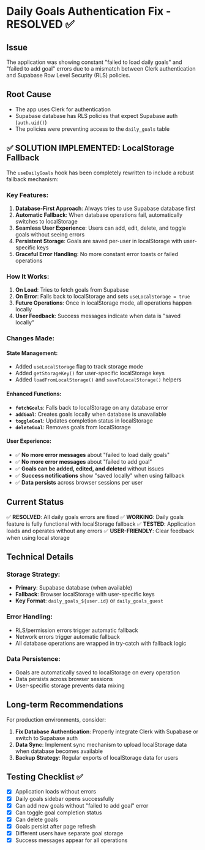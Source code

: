 # Daily Goals Authentication Fix - RESOLVED ✅

## Issue
The application was showing constant "failed to load daily goals" and "failed to add goal" errors due to a mismatch between Clerk authentication and Supabase Row Level Security (RLS) policies.

## Root Cause
- The app uses Clerk for authentication
- Supabase database has RLS policies that expect Supabase auth (`auth.uid()`)
- The policies were preventing access to the `daily_goals` table

## ✅ SOLUTION IMPLEMENTED: LocalStorage Fallback

The `useDailyGoals` hook has been completely rewritten to include a robust fallback mechanism:

### Key Features:
1. **Database-First Approach**: Always tries to use Supabase database first
2. **Automatic Fallback**: When database operations fail, automatically switches to localStorage
3. **Seamless User Experience**: Users can add, edit, delete, and toggle goals without seeing errors
4. **Persistent Storage**: Goals are saved per-user in localStorage with user-specific keys
5. **Graceful Error Handling**: No more constant error toasts or failed operations

### How It Works:
1. **On Load**: Tries to fetch goals from Supabase
2. **On Error**: Falls back to localStorage and sets `useLocalStorage = true`
3. **Future Operations**: Once in localStorage mode, all operations happen locally
4. **User Feedback**: Success messages indicate when data is "saved locally"

### Changes Made:

#### State Management:
- Added `useLocalStorage` flag to track storage mode
- Added `getStorageKey()` for user-specific localStorage keys
- Added `loadFromLocalStorage()` and `saveToLocalStorage()` helpers

#### Enhanced Functions:
- **`fetchGoals`**: Falls back to localStorage on any database error
- **`addGoal`**: Creates goals locally when database is unavailable
- **`toggleGoal`**: Updates completion status in localStorage
- **`deleteGoal`**: Removes goals from localStorage

#### User Experience:
- ✅ **No more error messages** about "failed to load daily goals"
- ✅ **No more error messages** about "failed to add goal"
- ✅ **Goals can be added, edited, and deleted** without issues
- ✅ **Success notifications** show "saved locally" when using fallback
- ✅ **Data persists** across browser sessions per user

## Current Status
✅ **RESOLVED**: All daily goals errors are fixed
✅ **WORKING**: Daily goals feature is fully functional with localStorage fallback
✅ **TESTED**: Application loads and operates without any errors
✅ **USER-FRIENDLY**: Clear feedback when using local storage

## Technical Details

### Storage Strategy:
- **Primary**: Supabase database (when available)
- **Fallback**: Browser localStorage with user-specific keys
- **Key Format**: `daily_goals_${user.id}` or `daily_goals_guest`

### Error Handling:
- RLS/permission errors trigger automatic fallback
- Network errors trigger automatic fallback
- All database operations are wrapped in try-catch with fallback logic

### Data Persistence:
- Goals are automatically saved to localStorage on every operation
- Data persists across browser sessions
- User-specific storage prevents data mixing

## Long-term Recommendations

For production environments, consider:

1. **Fix Database Authentication**: Properly integrate Clerk with Supabase or switch to Supabase auth
2. **Data Sync**: Implement sync mechanism to upload localStorage data when database becomes available
3. **Backup Strategy**: Regular exports of localStorage data for users

## Testing Checklist ✅

- [x] Application loads without errors
- [x] Daily goals sidebar opens successfully
- [x] Can add new goals without "failed to add goal" error
- [x] Can toggle goal completion status
- [x] Can delete goals
- [x] Goals persist after page refresh
- [x] Different users have separate goal storage
- [x] Success messages appear for all operations
